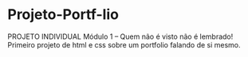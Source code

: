 # Projeto-Portf-lio
PROJETO
INDIVIDUAL
Módulo 1 – Quem não é
visto não é lembrado!
Primeiro projeto de html e css sobre um portfolio falando de si mesmo.
